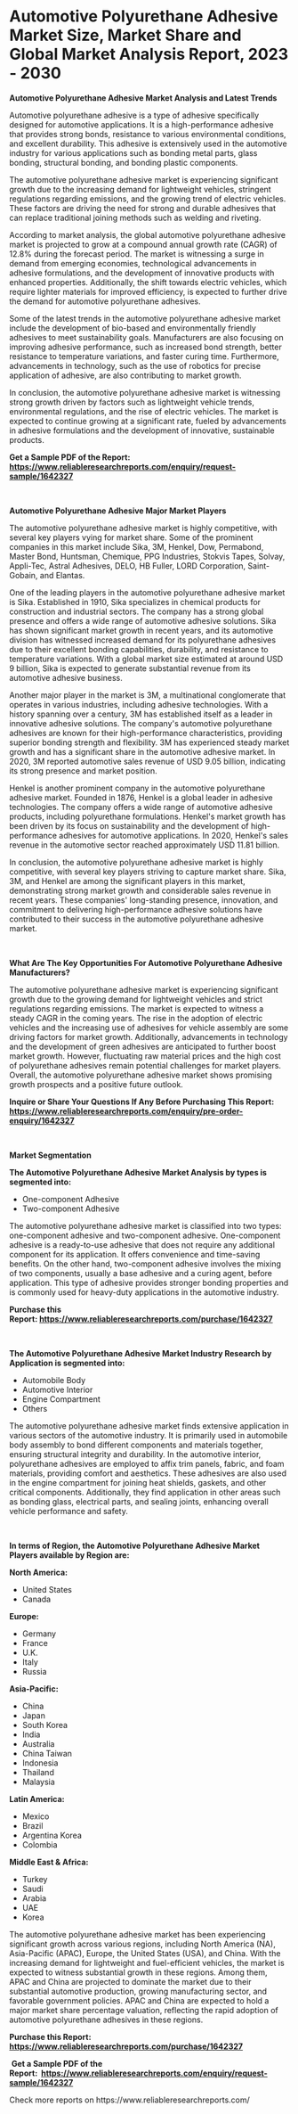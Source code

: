 <p><h1>Automotive Polyurethane Adhesive Market Size, Market Share and Global Market Analysis Report, 2023 - 2030</h1></p><p><strong>Automotive Polyurethane Adhesive Market Analysis and Latest Trends</strong></p>
<p><p>Automotive polyurethane adhesive is a type of adhesive specifically designed for automotive applications. It is a high-performance adhesive that provides strong bonds, resistance to various environmental conditions, and excellent durability. This adhesive is extensively used in the automotive industry for various applications such as bonding metal parts, glass bonding, structural bonding, and bonding plastic components.</p><p>The automotive polyurethane adhesive market is experiencing significant growth due to the increasing demand for lightweight vehicles, stringent regulations regarding emissions, and the growing trend of electric vehicles. These factors are driving the need for strong and durable adhesives that can replace traditional joining methods such as welding and riveting.</p><p>According to market analysis, the global automotive polyurethane adhesive market is projected to grow at a compound annual growth rate (CAGR) of 12.8% during the forecast period. The market is witnessing a surge in demand from emerging economies, technological advancements in adhesive formulations, and the development of innovative products with enhanced properties. Additionally, the shift towards electric vehicles, which require lighter materials for improved efficiency, is expected to further drive the demand for automotive polyurethane adhesives.</p><p>Some of the latest trends in the automotive polyurethane adhesive market include the development of bio-based and environmentally friendly adhesives to meet sustainability goals. Manufacturers are also focusing on improving adhesive performance, such as increased bond strength, better resistance to temperature variations, and faster curing time. Furthermore, advancements in technology, such as the use of robotics for precise application of adhesive, are also contributing to market growth.</p><p>In conclusion, the automotive polyurethane adhesive market is witnessing strong growth driven by factors such as lightweight vehicle trends, environmental regulations, and the rise of electric vehicles. The market is expected to continue growing at a significant rate, fueled by advancements in adhesive formulations and the development of innovative, sustainable products.</p></p>
<p><strong>Get a Sample PDF of the Report:&nbsp; <a href="https://www.reliableresearchreports.com/enquiry/request-sample/1642327">https://www.reliableresearchreports.com/enquiry/request-sample/1642327</a></strong></p>
<p>&nbsp;</p>
<p><strong>Automotive Polyurethane Adhesive Major Market Players</strong></p>
<p><p>The automotive polyurethane adhesive market is highly competitive, with several key players vying for market share. Some of the prominent companies in this market include Sika, 3M, Henkel, Dow, Permabond, Master Bond, Huntsman, Chemique, PPG Industries, Stokvis Tapes, Solvay, Appli-Tec, Astral Adhesives, DELO, HB Fuller, LORD Corporation, Saint-Gobain, and Elantas.</p><p>One of the leading players in the automotive polyurethane adhesive market is Sika. Established in 1910, Sika specializes in chemical products for construction and industrial sectors. The company has a strong global presence and offers a wide range of automotive adhesive solutions. Sika has shown significant market growth in recent years, and its automotive division has witnessed increased demand for its polyurethane adhesives due to their excellent bonding capabilities, durability, and resistance to temperature variations. With a global market size estimated at around USD 9 billion, Sika is expected to generate substantial revenue from its automotive adhesive business.</p><p>Another major player in the market is 3M, a multinational conglomerate that operates in various industries, including adhesive technologies. With a history spanning over a century, 3M has established itself as a leader in innovative adhesive solutions. The company's automotive polyurethane adhesives are known for their high-performance characteristics, providing superior bonding strength and flexibility. 3M has experienced steady market growth and has a significant share in the automotive adhesive market. In 2020, 3M reported automotive sales revenue of USD 9.05 billion, indicating its strong presence and market position.</p><p>Henkel is another prominent company in the automotive polyurethane adhesive market. Founded in 1876, Henkel is a global leader in adhesive technologies. The company offers a wide range of automotive adhesive products, including polyurethane formulations. Henkel's market growth has been driven by its focus on sustainability and the development of high-performance adhesives for automotive applications. In 2020, Henkel's sales revenue in the automotive sector reached approximately USD 11.81 billion.</p><p>In conclusion, the automotive polyurethane adhesive market is highly competitive, with several key players striving to capture market share. Sika, 3M, and Henkel are among the significant players in this market, demonstrating strong market growth and considerable sales revenue in recent years. These companies' long-standing presence, innovation, and commitment to delivering high-performance adhesive solutions have contributed to their success in the automotive polyurethane adhesive market.</p></p>
<p>&nbsp;</p>
<p><strong>What Are The Key Opportunities For Automotive Polyurethane Adhesive Manufacturers?</strong></p>
<p><p>The automotive polyurethane adhesive market is experiencing significant growth due to the growing demand for lightweight vehicles and strict regulations regarding emissions. The market is expected to witness a steady CAGR in the coming years. The rise in the adoption of electric vehicles and the increasing use of adhesives for vehicle assembly are some driving factors for market growth. Additionally, advancements in technology and the development of green adhesives are anticipated to further boost market growth. However, fluctuating raw material prices and the high cost of polyurethane adhesives remain potential challenges for market players. Overall, the automotive polyurethane adhesive market shows promising growth prospects and a positive future outlook.</p></p>
<p><strong>Inquire or Share Your Questions If Any Before Purchasing This Report: <a href="https://www.reliableresearchreports.com/enquiry/pre-order-enquiry/1642327">https://www.reliableresearchreports.com/enquiry/pre-order-enquiry/1642327</a></strong></p>
<p>&nbsp;</p>
<p><strong>Market Segmentation</strong></p>
<p><strong>The Automotive Polyurethane Adhesive Market Analysis by types is segmented into:</strong></p>
<p><ul><li>One-component Adhesive</li><li>Two-component Adhesive</li></ul></p>
<p><p>The automotive polyurethane adhesive market is classified into two types: one-component adhesive and two-component adhesive. One-component adhesive is a ready-to-use adhesive that does not require any additional component for its application. It offers convenience and time-saving benefits. On the other hand, two-component adhesive involves the mixing of two components, usually a base adhesive and a curing agent, before application. This type of adhesive provides stronger bonding properties and is commonly used for heavy-duty applications in the automotive industry.</p></p>
<p><strong>Purchase this Report:&nbsp;<a href="https://www.reliableresearchreports.com/purchase/1642327">https://www.reliableresearchreports.com/purchase/1642327</a></strong></p>
<p>&nbsp;</p>
<p><strong>The Automotive Polyurethane Adhesive Market Industry Research by Application is segmented into:</strong></p>
<p><ul><li>Automobile Body</li><li>Automotive Interior</li><li>Engine Compartment</li><li>Others</li></ul></p>
<p><p>The automotive polyurethane adhesive market finds extensive application in various sectors of the automotive industry. It is primarily used in automobile body assembly to bond different components and materials together, ensuring structural integrity and durability. In the automotive interior, polyurethane adhesives are employed to affix trim panels, fabric, and foam materials, providing comfort and aesthetics. These adhesives are also used in the engine compartment for joining heat shields, gaskets, and other critical components. Additionally, they find application in other areas such as bonding glass, electrical parts, and sealing joints, enhancing overall vehicle performance and safety.</p></p>
<p>&nbsp;</p>
<p><strong>In terms of Region, the Automotive Polyurethane Adhesive Market Players available by Region are:</strong></p>
<p>
    <p> <strong> North America: </strong>
        <ul>
            <li>United States</li>
            <li>Canada</li>
        </ul>
        </p> 
    <p> <strong> Europe: </strong>
        <ul>
            <li>Germany</li>
            <li>France</li>
            <li>U.K.</li>
            <li>Italy</li>
            <li>Russia</li>
        </ul>
        </p> 
    <p> <strong> Asia-Pacific: </strong>
        <ul>
            <li>China</li>
            <li>Japan</li>
            <li>South Korea</li>
            <li>India</li>
            <li>Australia</li>
            <li>China Taiwan</li>
            <li>Indonesia</li>
            <li>Thailand</li>
            <li>Malaysia</li>
        </ul>
        </p> 
    <p> <strong> Latin America: </strong>
        <ul>
            <li>Mexico</li>
            <li>Brazil</li>
            <li>Argentina Korea</li>
            <li>Colombia</li>
        </ul>
        </p> 
    <p> <strong> Middle East & Africa: </strong>
        <ul>
            <li>Turkey</li>
            <li>Saudi</li>
            <li>Arabia</li>
            <li>UAE</li>
            <li>Korea</li>
        </ul>
    </p>
    </p>
<p><p>The automotive polyurethane adhesive market has been experiencing significant growth across various regions, including North America (NA), Asia-Pacific (APAC), Europe, the United States (USA), and China. With the increasing demand for lightweight and fuel-efficient vehicles, the market is expected to witness substantial growth in these regions. Among them, APAC and China are projected to dominate the market due to their substantial automotive production, growing manufacturing sector, and favorable government policies. APAC and China are expected to hold a major market share percentage valuation, reflecting the rapid adoption of automotive polyurethane adhesives in these regions.</p></p>
<p><strong>Purchase this Report: <a href="https://www.reliableresearchreports.com/purchase/1642327">https://www.reliableresearchreports.com/purchase/1642327</a></strong></p>
<p>&nbsp;<strong>Get a Sample PDF of the Report:&nbsp;&nbsp;<a href="https://www.reliableresearchreports.com/enquiry/request-sample/1642327">https://www.reliableresearchreports.com/enquiry/request-sample/1642327</a></strong></p>
<p><strong></strong></p>
<p>Check more reports on https://www.reliableresearchreports.com/</p>